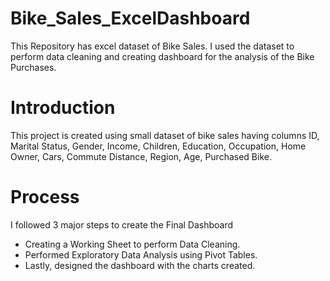 # Bike_Sales_ExcelDashboard

This Repository has excel dataset of Bike Sales. I used the dataset to perform data cleaning and creating dashboard for the analysis of the Bike Purchases.

# Introduction
This project is created using small dataset of bike sales having columns ID, Marital Status, Gender, Income, Children, Education, Occupation, Home Owner, Cars, Commute Distance, Region, Age, Purchased Bike.

# Process
I followed 3 major steps to create the Final Dashboard
* Creating a Working Sheet to perform Data Cleaning.
* Performed Exploratory Data Analysis using Pivot Tables.
* Lastly, designed the dashboard with the charts created.
